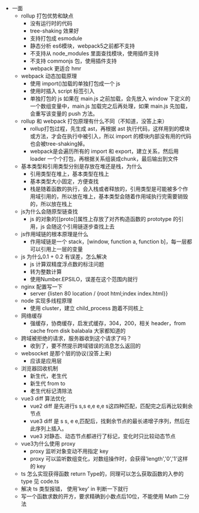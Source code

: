 - 一面
  - rollup 打包优势和缺点
    - 没有运行时的代码
    - tree-shaking 效果好
    - 支持打包成 esmodule
    - 静态分析 es6模块，webpack5之前都不支持
    - 不支持从 node_modules 里面查找模块，使用插件支持
    - 不支持 commonjs 包，使用插件支持
    - webpack 更适合 hmr
  - webpack 动态加载原理
    - 使用 import()加载的单独打包成一个 js
    - 使用时插入 script 标签引入
    - 单独打包的 js 如果在 main.js 之前加载，会先放入 window 下定义的一个数组变量中，main.js 加载完之后再处理，如果 main.js 先加载，会重写该变量的 push 方法。
  - rollup 和 webpack 打包原理有什么不同（不知道，没答上来）
    - rollup打包过程，先生成 ast，再根据 ast 执行代码，这样用到的模块或方法，才会在执行中被引入，所以 import 的模块内部没有用的代码也会被tree-shaking掉。
    - webpack是会遍历所有的 import 和 export，建立关系，然后用 loader 一个个打包，再根据关系组装成chunk，最后输出到文件
  - 基本类型和引用类型分别是存放在堆还是栈，为什么
    - 引用类型在堆上，基本类型在栈上
    - 基本类型大小固定，方便查找
    - 栈是随着函数的执行，会入栈或者释放的，引用类型是可能被多个作用域引用的，所以放在堆上，基本类型会随着作用域执行完需要销毁的，所以放在栈上
  - js为什么会随原型链查找
    - js 的对象的[[proto]]属性上存放了对齐构造函数的 prototype 的引用，js 会随这个引用链逐步查找上去
  - js作用域链的根本原理是什么
    - 作用域链是一个 stack，[window, function a, function b]，每一层都可以引用上一层的变量
  - js 为什么0.1 + 0.2 有误差，怎么解决
    - js 计算双精度浮点数的标注问题
    - 转为整数计算
    - 使用Number.EPSILO，误差在这个范围内就行
  - nginx 配置写一下
    - server {listen 80 location / {root html;index index.html}}
  - node 实现多线程原理
    - 使用 cluster，建立 child_process 跑着不同核上
  - 网络缓存
    - 强缓存，协商缓存，启发式缓存，304，200，相关 header，from cache from disk balabala 大家都知道的
  - 跨域被拒绝的请求，服务器收到这个请求了吗？
    - 收到了，要不然提示跨域错误的消息怎么返回的
  - websocket 是那个层的协议(没答上来)
    - 应该是应用层
  - 浏览器回收机制
    - 新生代，老生代
    - 新生代 from to
    - 老生代标记清除法
  - vue3 diff 算法优化
    - vue2 diff 是先进行s s,s e,e e,e s这四种匹配，匹配完之后再比较剩余节点
    - vue3 diff 是 s s, e e,匹配后，找剩余节点的最长递增子序列，然后在此序列上插入。
    - vue3 对静态、动态节点都进行了标记，变化时只比较动态节点
  - vue3为什么使用 proxy
    - proxy 监听对象变动不用指定 key
    - proxy 可以监听数组变化，对数组操作时，会获得'length','0','1'这样的 key
  - ts 怎么实现获得函数 return Type的，同理可以怎么获取函数的入参的 type
    见 code.ts
  - 解决 ts 类型报错， 使用'key' in 判断一下就行
  - 写一个函数求数的开方，要求精确到小数点后10位，不能使用 Math
    二分法